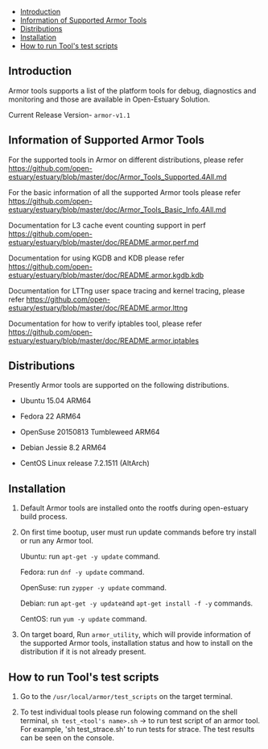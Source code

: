 * [Introduction](#1)
* [Information of Supported Armor Tools ](#2)
* [Distributions](#3)
* [Installation](#4)
* [How to run Tool's test scripts](#5)

<h2 id="1">Introduction</h2>

Armor tools supports a list of the platform tools for debug, diagnostics and monitoring and those are available in Open-Estuary Solution.

Current Release Version- `armor-v1.1`

<h2 id="1">Information of Supported Armor Tools</h2>

For the supported tools in Armor on different distributions, please refer  https://github.com/open-estuary/estuary/blob/master/doc/Armor_Tools_Supported.4All.md

For the basic information of all the supported Armor tools please refer https://github.com/open-estuary/estuary/blob/master/doc/Armor_Tools_Basic_Info.4All.md

Documentation for L3 cache event counting support in perf https://github.com/open-estuary/estuary/blob/master/doc/README.armor.perf.md

Documentation for using KGDB and KDB please refer https://github.com/open-estuary/estuary/blob/master/doc/README.armor.kgdb.kdb

Documentation for LTTng user space tracing and kernel tracing, please refer https://github.com/open-estuary/estuary/blob/master/doc/README.armor.lttng

Documentation for how to verify iptables tool, please refer https://github.com/open-estuary/estuary/blob/master/doc/README.armor.iptables

<h2 id="3">Distributions</h2>

Presently Armor tools are supported on the following distributions.

* Ubuntu 15.04 ARM64

* Fedora 22 ARM64

* OpenSuse 20150813 Tumbleweed ARM64

* Debian Jessie 8.2 ARM64

* CentOS Linux release 7.2.1511 (AltArch)
 
<h2 id="4">Installation</h2>

1. Default Armor tools are installed onto the rootfs during open-estuary build process.

2. On first time bootup, user must run update commands before try install or run any Armor tool.  

   Ubuntu: run `apt-get -y update` command.
   
   Fedora: run `dnf -y update` command.
   
   OpenSuse: run `zypper -y update` command.
   
   Debian: run `apt-get -y update`and `apt-get install -f -y` commands. 
   
   CentOS: run `yum -y update` command.

3. On target board, Run `armor_utility`, which will provide information of the supported Armor tools, installation status     and how to install on the distribution if it is not already present.   

<h2 id="5">How to run Tool's test scripts</h2>

1. Go to the `/usr/local/armor/test_scripts` on the target terminal. 
   
2. To test individual tools please run folowing command on the shell terminal,
    `sh test_<tool's name>.sh` -> to run test script of an armor tool.
    For example, 'sh test_strace.sh' to run tests for strace.
    The test results can be seen on the console.
